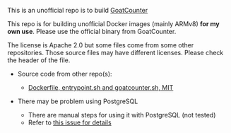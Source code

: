This is an unofficial repo is to build [GoatCounter](https://github.com/arp242/goatcounter)

This repo is for building unofficial Docker images (mainly ARMv8) **for my own use**.
Please use the official binary from GoatCounter.

The license is Apache 2.0 but some files come from some other repositories.
Those source files may have different licenses.
Please check the header of the file.

- Source code from other repo(s):
  - [Dockerfile, entrypoint.sh and goatcounter.sh, MIT](https://github.com/baethon/docker-goatcounter/)

- There may be problem using PostgreSQL
  - There are manual steps for using it with PostgreSQL (not tested)
  - Refer to [this issue for details](https://github.com/arp242/goatcounter/issues/509)
